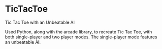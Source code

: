 # TicTacToe
Tic Tac Toe with an Unbeatable AI

Used Python, along with the arcade library, to recreate Tic Tac Toe, with both single-player and two player modes. The single-player mode features an unbeatable AI.
